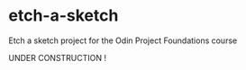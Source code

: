 # etch-a-sketch
Etch a sketch project for the Odin Project Foundations course

UNDER CONSTRUCTION !
